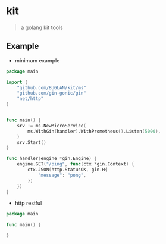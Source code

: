 # kit

> a golang kit tools


## Example

* minimum example

```go
package main

import (
	"github.com/BUGLAN/kit/ms"
	"github.com/gin-gonic/gin"
	"net/http"
)


func main() {
	srv := ms.NewMicroService(
		ms.WithGin(handler).WithPrometheus().Listen(5000),
	)
	srv.Start()
}

func handler(engine *gin.Engine) {
	engine.GET("/ping", func(ctx *gin.Context) {
		ctx.JSON(http.StatusOK, gin.H{
			"message": "pong",
		})
	})
}
```


* http restful


```go
package main

func main() {

}
```